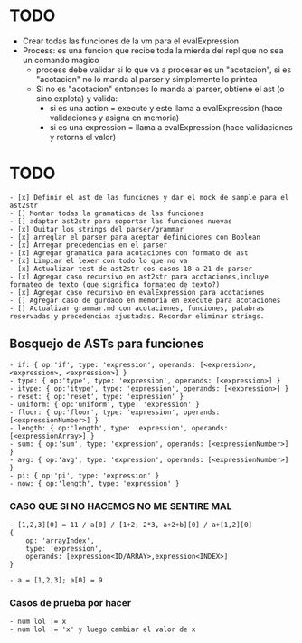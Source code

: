 # TODO

- Crear todas las funciones de la vm para el evalExpression
- Process: es una funcion que recibe toda la mierda del repl que no sea un comando magico
    - process debe validar si lo que va a procesar es un "acotacion", si es "acotacion" no lo manda al parser y simplemente lo printea
    - Si no es "acotacion" entonces lo manda al parser, obtiene el ast (o sino explota) y valida:
        - si es una action = execute y este llama a evalExpression (hace validaciones y asigna en memoria)
        - si es una expression = llama a evalExpression (hace validaciones y retorna el valor)

# TODO
    - [x] Definir el ast de las funciones y dar el mock de sample para el ast2str
    - [] Montar todas la gramaticas de las funciones
    - [] adaptar ast2str para soportar las funciones nuevas
    - [x] Quitar los strings del parser/grammar
    - [x] arreglar el parser para aceptar definiciones con Boolean
    - [x] Arregar precedencias en el parser
    - [x] Agregar gramatica para acotaciones con formato de ast
    - [x] Limpiar el lexer con todo lo que no va
    - [x] Actualizar test de ast2str cos casos 18 a 21 de parser
    - [x] Agregar caso recursivo en ast2str para acotaciones,incluye formateo de texto (que significa formateo de texto?)
    - [x] Agregar caso recursivo en evalExpression para acotaciones
    - [] Agregar caso de gurdado en memoria en execute para acotaciones
    - [] Actualizar grammar.md con acotaciones, funciones, palabras reservadas y precedencias ajustadas. Recordar eliminar strings.

## Bosquejo de ASTs para funciones

    - if: { op:'if', type: 'expression', operands: [<expression>, <expression>, <expression>] }
    - type: { op:'type', type: 'expression', operands: [<expression>] }
    - itype: { op:'itype', type: 'expression', operands: [<expression>] }
    - reset: { op:'reset', type: 'expression' }
    - uniform: { op:'uniform', type: 'expression' }
    - floor: { op:'floor', type: 'expression', operands: [<expressionNumber>] }
    - length: { op:'length', type: 'expression', operands: [<expressionArray>] }
    - sum: { op:'sum', type: 'expression', operands: [<expressionNumber>] }
    - avg: { op:'avg', type: 'expression', operands: [<expressionNumber>] }
    - pi: { op:'pi', type: 'expression' }
    - now: { op:'length', type: 'expression' }


### CASO QUE SI NO HACEMOS NO ME SENTIRE MAL
    - [1,2,3][0] = 11 / a[0] / [1+2, 2*3, a+2+b][0] / a+[1,2][0]
    {
        op: 'arrayIndex',
        type: 'expression',
        operands: [expression<ID/ARRAY>,expression<INDEX>]
    }

    - a = [1,2,3]; a[0] = 9

### Casos de prueba por hacer
    - num lol := x
    - num lol := 'x' y luego cambiar el valor de x
    
